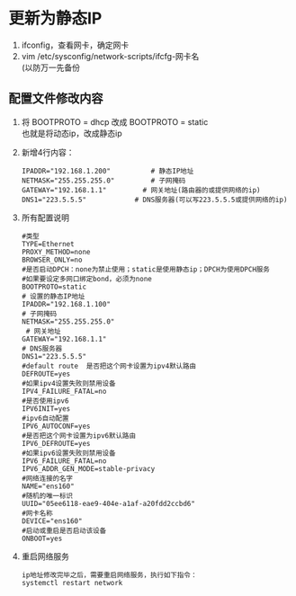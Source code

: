 # 更新为静态IP

1. ifconfig，查看网卡，确定网卡
2. vim /etc/sysconfig/network-scripts/ifcfg-网卡名
   </br>(以防万一先备份

## 配置文件修改内容
1. 将 BOOTPROTO = dhcp   改成  BOOTPROTO = static
   </br>也就是将动态ip，改成静态ip
2. 新增4行内容：
   ```
   IPADDR="192.168.1.200"          # 静态IP地址
   NETMASK="255.255.255.0"         # 子网掩码
   GATEWAY="192.168.1.1"         # 网关地址(路由器的或提供网络的ip)
   DNS1="223.5.5.5"            # DNS服务器(可以写223.5.5.5或提供网络的ip)
   ```
3. 所有配置说明
   ```
   #类型
   TYPE=Ethernet
   PROXY_METHOD=none
   BROWSER_ONLY=no
   #是否启动DPCH：none为禁止使用；static是使用静态ip；DPCH为使用DPCH服务
   #如果要设定多网口绑定bond，必须为none
   BOOTPROTO=static
   # 设置的静态IP地址
   IPADDR="192.168.1.100"        
   # 子网掩码
   NETMASK="255.255.255.0"      
    # 网关地址   
   GATEWAY="192.168.1.1"      
   # DNS服务器  
   DNS1="223.5.5.5" 
   #default route  是否把这个网卡设置为ipv4默认路由         
   DEFROUTE=yes
   #如果ipv4设置失败则禁用设备
   IPV4_FAILURE_FATAL=no
   #是否使用ipv6
   IPV6INIT=yes
   #ipv6自动配置
   IPV6_AUTOCONF=yes
   #是否把这个网卡设置为ipv6默认路由
   IPV6_DEFROUTE=yes
   #如果ipv6设置失败则禁用设备
   IPV6_FAILURE_FATAL=no
   IPV6_ADDR_GEN_MODE=stable-privacy
   #网络连接的名字
   NAME="ens160"
   #随机的唯一标识
   UUID="05ee6118-eae9-404e-a1af-a20fdd2ccbd6"
   #网卡名称
   DEVICE="ens160"
   #启动或重启是否启动该设备
   ONBOOT=yes
   ```
   
4. 重启网络服务
   ```
   ip地址修改完毕之后，需要重启网络服务，执行如下指令：
   systemctl restart network
   ```
